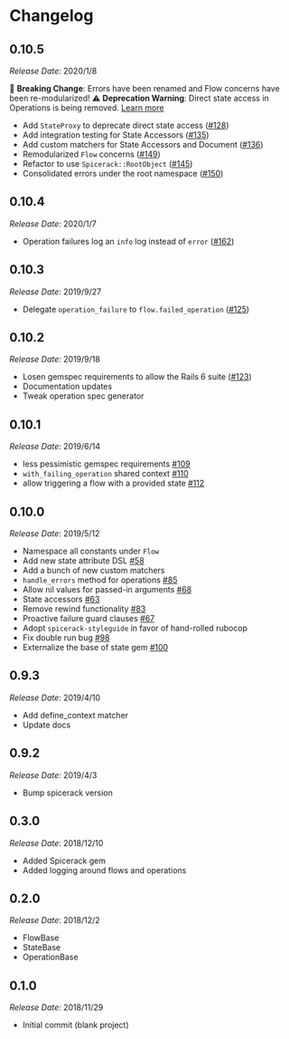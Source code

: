 # Changelog

## 0.10.5

*Release Date*: 2020/1/8

🚨 **Breaking Change**: Errors have been renamed and Flow concerns have been re-modularized!
⚠️ **Deprecation Warning**: Direct state access in Operations is being removed. [Learn more](./DEPRECATION_NOTICE.md)

- Add `StateProxy` to deprecate direct state access ([#128](https://github.com/Freshly/flow/pull/128))
- Add integration testing for State Accessors ([#135](https://github.com/Freshly/flow/pull/135))
- Add custom matchers for State Accessors and Document ([#136](https://github.com/Freshly/flow/pull/136))
- Remodularized `Flow` concerns ([#149](https://github.com/Freshly/flow/pull/149))
- Refactor to use `Spicerack::RootObject` ([#145](https://github.com/Freshly/flow/pull/145))
- Consolidated errors under the root namespace ([#150](https://github.com/Freshly/flow/pull/150))

## 0.10.4

*Release Date*: 2020/1/7

- Operation failures log an `info` log instead of `error` ([#162](https://github.com/Freshly/flow/pull/162))

## 0.10.3

*Release Date*: 2019/9/27

- Delegate `operation_failure` to `flow.failed_operation` ([#125](https://github.com/Freshly/flow/pull/125))

## 0.10.2

*Release Date*: 2019/9/18

- Losen gemspec requirements to allow the Rails 6 suite ([#123](https://github.com/Freshly/flow/pull/123))
- Documentation updates
- Tweak operation spec generator

## 0.10.1

*Release Date*: 2019/6/14

- less pessimistic gemspec requirements [#109](https://github.com/Freshly/flow/pull/109)
- `with_failing_operation` shared context [#110](https://github.com/Freshly/flow/pull/110)
- allow triggering a flow with a provided state [#112](https://github.com/Freshly/flow/pull/112)

## 0.10.0

*Release Date*: 2019/5/12

- Namespace all constants under `Flow`
- Add new state attribute DSL [#58](https://github.com/Freshly/flow/pull/58)
- Add a bunch of new custom matchers 
- `handle_errors` method for operations [#85](https://github.com/Freshly/flow/pull/85)
- Allow nil values for passed-in arguments [#68](https://github.com/Freshly/flow/pull/68)
- State accessors [#63](https://github.com/Freshly/flow/pull/63)
- Remove rewind functionality [#83](https://github.com/Freshly/flow/pull/83)
- Proactive failure guard clauses [#67](https://github.com/Freshly/flow/pull/67)
- Adopt `spicerack-styleguide` in favor of hand-rolled rubocop
- Fix double run bug [#98](https://github.com/Freshly/flow/pull/98)
- Externalize the base of state gem [#100](https://github.com/Freshly/flow/pull/100)

## 0.9.3

*Release Date*: 2019/4/10

- Add define_context matcher
- Update docs

## 0.9.2

*Release Date*: 2019/4/3

- Bump spicerack version

## 0.3.0

*Release Date*: 2018/12/10

- Added Spicerack gem
- Added logging around flows and operations

## 0.2.0

*Release Date*: 2018/12/2

- FlowBase
- StateBase
- OperationBase

## 0.1.0

*Release Date*: 2018/11/29

- Initial commit (blank project)
